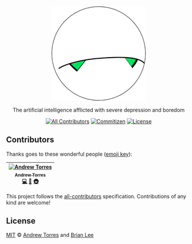 <p align="center">
  <img alt="Marvin" height="256" src="assets/marvin.png" width="256">
</p>
<p align="center">
  The artificial intelligence afflicted with severe depression and boredom
</p>
<p align="center">
  <a href="#contributors"><img alt="All Contributors" src="https://flat.badgen.net/badge/all%20contributors/1/orange"></a>
  <a href="https://github.com/commitizen/cz-cli"><img alt="Commitizen" src="https://flat.badgen.net/badge/commitizen/friendly/green"></a>
  <a href="license"><img alt="License" src="https://flat.badgen.net/github/license/ajtorres9/marvin"></a>
</p>

## Contributors

Thanks goes to these wonderful people ([emoji key](https://allcontributors.org/docs/en/emoji-key)):

<!-- ALL-CONTRIBUTORS-LIST:START - Do not remove or modify this section -->
<!-- prettier-ignore -->
| [<img src="https://avatars0.githubusercontent.com/u/450495?v=4" width="100px;" alt="Andrew Torres"/><br /><sub><b>Andrew Torres</b></sub>](https://andrewjtorr.es)<br />[💻](https://github.com/ajtorres9/marvin/commits?author=ajtorres9 "Code") [📖](https://github.com/ajtorres9/marvin/commits?author=ajtorres9 "Documentation") [🚇](#infra-ajtorres9 "Infrastructure (Hosting, Build-Tools, etc)") |
| :---: |

<!-- ALL-CONTRIBUTORS-LIST:END -->

This project follows the [all-contributors](https://allcontributors.org) specification. Contributions of any kind are welcome!

## License

[MIT](license) &copy; [Andrew Torres](https://andrewjtorr.es) and [Brian Lee](https://brian-dlee.surge.sh)
